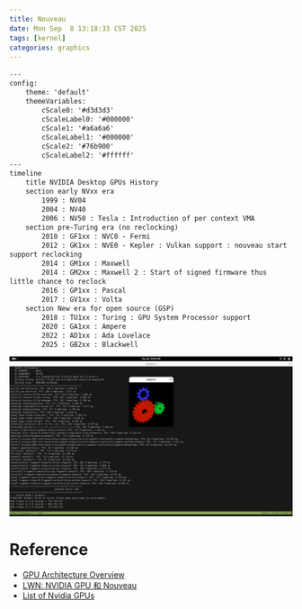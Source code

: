 ```yaml
---
title: Nouveau
date: Mon Sep  8 13:18:33 CST 2025
tags: [kernel]
categories: graphics
---
```


```mermaid
---
config:
    theme: 'default'
    themeVariables:
        cScale0: '#d3d3d3'
        cScaleLabel0: '#000000'
        cScale1: '#a6a6a6'
        cScaleLabel1: '#000000'
        cScale2: '#76b900'
        cScaleLabel2: '#ffffff'
---
timeline
    title NVIDIA Desktop GPUs History
    section early NVxx era
        1999 : NV04
        2004 : NV40
        2006 : NV50 : Tesla : Introduction of per context VMA
    section pre-Turing era (no reclocking)
        2010 : GF1xx : NVC0 - Fermi
        2012 : GK1xx : NVE0 - Kepler : Vulkan support : nouveau start support reclocking
        2014 : GM1xx : Maxwell
        2014 : GM2xx : Maxwell 2 : Start of signed firmware thus little chance to reclock
        2016 : GP1xx : Pascal
        2017 : GV1xx : Volta
    section New era for open source (GSP)
        2018 : TU1xx : Turing : GPU System Processor support
        2020 : GA1xx : Ampere
        2022 : AD1xx : Ada Lovelace
        2025 : GB2xx : Blackwell
```
<!--more-->

![](/images/nouveau/benchmarks-on-gp108.png)

# Reference

- [GPU Architecture Overview](https://insujang.github.io/2017-04-27/gpu-architecture-overview/)
- [LWN: NVIDIA GPU 和 Nouveau](https://blog.csdn.net/Linux_Everything/article/details/127780944)
- [List of Nvidia GPUs](https://en.wikipedia.org/wiki/List_of_Nvidia_graphics_processing_units)
